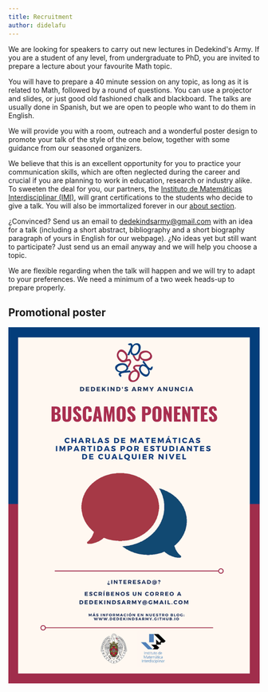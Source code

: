 ```yaml
---
title: Recruitment
author: didelafu
---
```

We are looking for speakers to carry out new lectures in Dedekind's Army. If you are a student of any level, from undergraduate to PhD, you are invited to prepare a lecture about your favourite Math topic.

You will have to prepare a 40 minute session on any topic, as long as it is related to Math, followed by a round of questions. You can use a projector and slides, or just good old fashioned chalk and blackboard. The talks are usually done in Spanish, but we are open to people who want to do them in English.

We will provide you with a room, outreach and a wonderful poster design to promote your talk of the style of the one below, together with some guidance from our seasoned organizers.

We believe that this is an excellent opportunity for you to practice your communication skills, which are often neglected during the career and crucial if you are planning to work in education, research or industry alike. To sweeten the deal for you, our partners, the [Instituto de Matemáticas Interdisciplinar (IMI)](http://www.mat.ucm.es/imi/), will grant certifications to the students who decide to give a talk. You will also be immortalized forever in our [about section](https://dedekindsarmy.github.io/about).

¿Convinced? Send us an email to [dedekindsarmy@gmail.com](mailto:dedekindsarmy@gmail.com) with an idea for a talk (including a short abstract, bibliography and a short biography paragraph of yours in English for our webpage). ¿No ideas yet but still want to participate? Just send us an email anyway and we will help you choose a topic.

We are flexible regarding when the talk will happen and we will try to adapt to your preferences. We need a minimum of a two week heads-up to prepare properly.

## Promotional poster
<img src="/images/posters/Dedekind's Army - Recruitment.png" alt="Poster" style="width: 750px;"/> 
